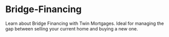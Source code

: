 # Bridge-Financing
Learn about Bridge Financing with Twin Mortgages. Ideal for managing the gap between selling your current home and buying a new one.
